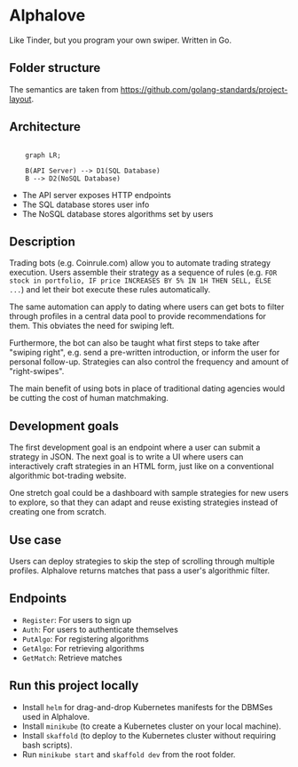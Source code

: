 # Alphalove
Like Tinder, but you program your own swiper. Written in Go.

## Folder structure
The semantics are taken from https://github.com/golang-standards/project-layout.

## Architecture

```mermaid

    graph LR;
    
    B(API Server) --> D1(SQL Database)
    B --> D2(NoSQL Database)
```
- The API server exposes HTTP endpoints
- The SQL database stores user info
- The NoSQL database stores algorithms set by users
  

## Description
Trading bots (e.g. Coinrule.com) allow you to automate trading strategy execution. Users assemble their strategy as a sequence of rules (e.g. `FOR stock in portfolio, IF price INCREASES BY 5% IN 1H THEN SELL, ELSE ...`) and let their bot execute these rules automatically. 

The same automation can apply to dating where users can get bots to filter through profiles in a central data pool to provide recommendations for them. This obviates the need for swiping left. 

Furthermore, the bot can also be taught what first steps to take after "swiping right", e.g. send a pre-written introduction, or inform the user for personal follow-up. Strategies can also control the frequency and amount of "right-swipes".

The main benefit of using bots in place of traditional dating agencies would be cutting the cost of human matchmaking.

## Development goals
The first development goal is an endpoint where a user can submit a strategy in JSON. The next goal is to write a UI where users can interactively craft strategies in an HTML form, just like on a conventional algorithmic bot-trading website.

One stretch goal could be a dashboard with sample strategies for new users to explore, so that they can adapt and reuse existing strategies instead of creating one from scratch.

## Use case
Users can deploy strategies to skip the step of scrolling through multiple profiles. Alphalove returns matches that pass a user's algorithmic filter.


## Endpoints
- `Register`: For users to sign up
- `Auth`: For users to authenticate themselves
- `PutAlgo`: For registering algorithms
- `GetAlgo`: For retrieving algorithms
- `GetMatch`: Retrieve matches

## Run this project locally
- Install `helm` for drag-and-drop Kubernetes manifests for the DBMSes used in Alphalove. 
- Install `minikube` (to create a Kubernetes cluster on your local machine).
- Install `skaffold` (to deploy to the Kubernetes cluster without requiring bash scripts).
- Run `minikube start` and `skaffold dev` from the root folder.
